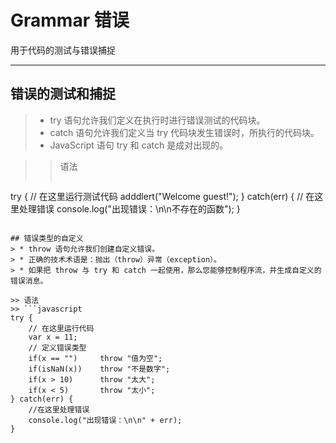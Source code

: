 # Grammar 错误
用于代码的测试与错误捕捉
***

## 错误的测试和捕捉
> * try 语句允许我们定义在执行时进行错误测试的代码块。
> * catch 语句允许我们定义当 try 代码块发生错误时，所执行的代码块。
> * JavaScript 语句 try 和 catch 是成对出现的。

>> 语法
>> ```javascript
try {
	// 在这里运行测试代码
	adddlert("Welcome guest!");
} catch(err) {
	// 在这里处理错误
	console.log("出现错误：\n\n不存在的函数");
}
```

## 错误类型的自定义
> * throw 语句允许我们创建自定义错误。
> * 正确的技术术语是：抛出（throw）异常（exception）。
> * 如果把 throw 与 try 和 catch 一起使用，那么您能够控制程序流，并生成自定义的错误消息。

>> 语法
>> ```javascript
try {
	// 在这里运行代码
	var x = 11;
	// 定义错误类型
	if(x == "")     throw "值为空";
	if(isNaN(x)) 	throw "不是数字";
	if(x > 10)      throw "太大";
	if(x < 5)       throw "太小";
} catch(err) {
	//在这里处理错误
	console.log("出现错误：\n\n" + err);
}
```
